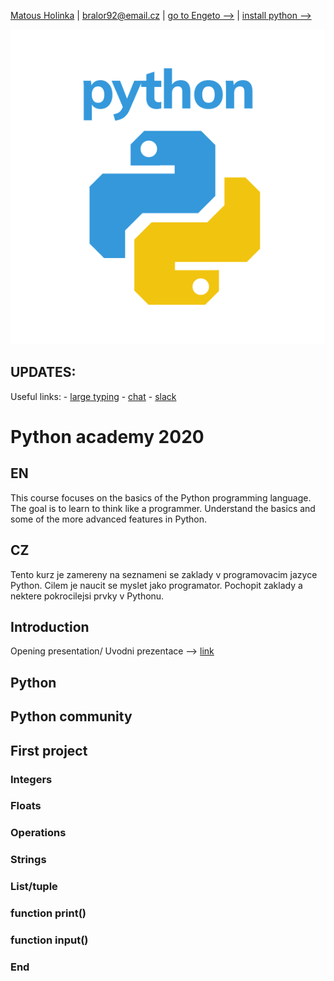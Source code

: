 [Matous Holinka](https://www.linkedin.com/in/matous-holinka/) | <bralor92@email.cz> | [go to Engeto -->](https://engeto.com/) | [install python -->](https://docs.python.org/3/using/index.html)

![](images/python.png)

## UPDATES:
Useful links:
    - [large typing](https://large-type.com/#*hello*)
    - [chat](https://tlk.io/)
    - [slack](https://slack.com/intl/en-cz/)

# Python academy 2020
## EN
This course focuses on the basics of the Python programming language. The goal is to learn to think like a programmer. Understand the basics and some of the more advanced features in Python.

## CZ
Tento kurz je zamereny na seznameni se zaklady v programovacim jazyce Python. Cilem je naucit se myslet jako programator. Pochopit zaklady a nektere pokrocilejsi prvky v Pythonu.

## Introduction
Opening presentation/ Uvodni prezentace -->
[link](https://docs.google.com/presentation/d/1rz0A46HDcbyAdZMLucDNtpOg1RgB-Y_FIhyeHceTfm4/edit#slide=id.p)

## Python
## Python community    
## First project

### Integers
### Floats
### Operations
### Strings
### List/tuple
### function print()
### function input()
### End


